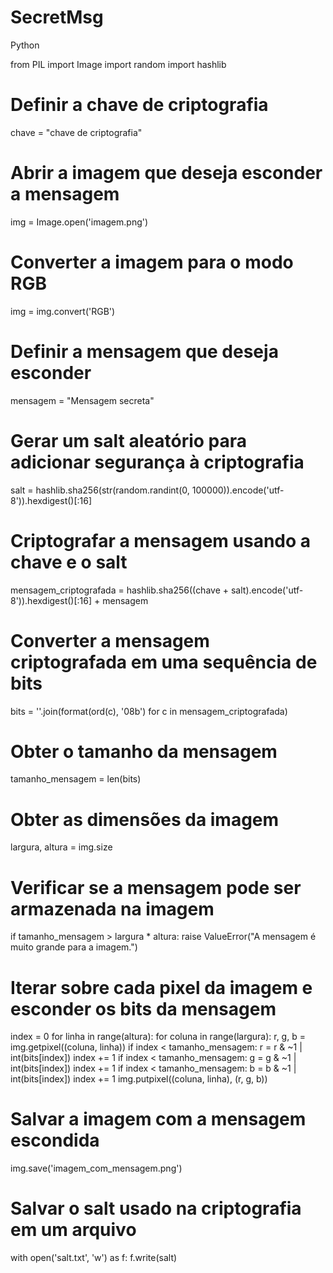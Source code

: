 # SecretMsg
Python

from PIL import Image
import random
import hashlib

# Definir a chave de criptografia
chave = "chave de criptografia"

# Abrir a imagem que deseja esconder a mensagem
img = Image.open('imagem.png')

# Converter a imagem para o modo RGB
img = img.convert('RGB')

# Definir a mensagem que deseja esconder
mensagem = "Mensagem secreta"

# Gerar um salt aleatório para adicionar segurança à criptografia
salt = hashlib.sha256(str(random.randint(0, 100000)).encode('utf-8')).hexdigest()[:16]

# Criptografar a mensagem usando a chave e o salt
mensagem_criptografada = hashlib.sha256((chave + salt).encode('utf-8')).hexdigest()[:16] + mensagem

# Converter a mensagem criptografada em uma sequência de bits
bits = ''.join(format(ord(c), '08b') for c in mensagem_criptografada)

# Obter o tamanho da mensagem
tamanho_mensagem = len(bits)

# Obter as dimensões da imagem
largura, altura = img.size

# Verificar se a mensagem pode ser armazenada na imagem
if tamanho_mensagem > largura * altura:
    raise ValueError("A mensagem é muito grande para a imagem.")

# Iterar sobre cada pixel da imagem e esconder os bits da mensagem
index = 0
for linha in range(altura):
    for coluna in range(largura):
        r, g, b = img.getpixel((coluna, linha))
        if index < tamanho_mensagem:
            r = r & ~1 | int(bits[index])
            index += 1
        if index < tamanho_mensagem:
            g = g & ~1 | int(bits[index])
            index += 1
        if index < tamanho_mensagem:
            b = b & ~1 | int(bits[index])
            index += 1
        img.putpixel((coluna, linha), (r, g, b))

# Salvar a imagem com a mensagem escondida
img.save('imagem_com_mensagem.png')

# Salvar o salt usado na criptografia em um arquivo
with open('salt.txt', 'w') as f:
    f.write(salt)
    
    
